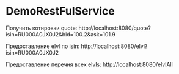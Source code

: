 # DemoRestFulService

Получить котировки quote:
http://localhost:8080/quote?isin=RU000A0JX0J2&bid=100.2&ask=101.9

Предоставление elvl по isin:
http://localhost:8080/elvl?isin=RU000A0JX0J2

Предоставление перечня всех elvls:
http://localhost:8080/elvlAll


